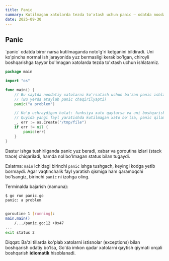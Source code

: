 ```yaml
---
title: Panic
summary: Kutilmagan xatolarda tezda to'xtash uchun panic — odatda noodatiy holatlar uchun.
date: 2025-09-30
---
```


## Panic

<div class="my-md-content">
`panic` odatda biror narsa kutilmaganda noto'g'ri ketganini bildiradi. Uni ko'pincha normal ish jarayonida yuz bermasligi kerak bo'lgan, chiroyli boshqarishga tayyor bo'lmagan xatolarda tezda to'xtash uchun ishlatamiz.

```go
package main

import "os"

func main() {
    // Bu saytda noodatiy xatolarni ko'rsatish uchun ba'zan panic ishlatamiz
    // (Bu yerda ataylab panic chaqirilyapti)
    panic("a problem")

    // Ko'p uchraydigan holat: funksiya xato qaytarsa va uni boshqarishni istamasak — darhol to'xtash
    // Quyida yangi fayl yaratishda kutilmagan xato bo'lsa, panic qilamiz
    _, err := os.Create("/tmp/file")
    if err != nil {
        panic(err)
    }
}
```

Dastur ishga tushirilganda panic yuz beradi, xabar va goroutina izlari (stack trace) chiqariladi, hamda nol bo'lmagan status bilan tugaydi.

Eslatma: `main` ichidagi birinchi `panic` ishga tushgach, keyingi kodga yetib bormaydi. Agar vaqtinchalik fayl yaratish qismiga ham qaramoqchi bo'lsangiz, birinchi `panic` ni izohga oling.

Terminalda bajarish (namuna):
```bash
$ go run panic.go
panic: a problem


goroutine 1 [running]:
main.main()
    /.../panic.go:12 +0x47
...
exit status 2
```

Diqqat: Ba'zi tillarda ko'plab xatolarni istisnolar (exceptions) bilan boshqarish odatiy bo'lsa, Go'da imkon qadar xatolarni qaytish qiymati orqali boshqarish **idiomatik** hisoblanadi.
</div>
